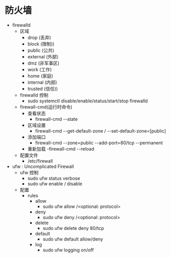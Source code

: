# 防火墙
- firewalld
  - 区域
    - drop (丢弃)
    - block (限制))
    - public (公共)
    - external (外部)
    - dmz (非军事区)
    - work (工作)
    - home (家庭)
    - internal (内部)
    - trusted (信任))
  - firewalld 控制
    - sudo systemctl disable/enable/status/start/stop firewalld
  - firewall-cmd(运行时命令)
    - 查看状态
      - firewall-cmd --state
    - 区域设置
      - firewall-cmd --get-default-zone / --set-default-zone=[public]
    - 添加端口
      - firewall-cmd --zone=public --add-port=80/tcp --permanent
    - 重新加载
      -firewall-cmd --reload
  - 配置文件
    - /etc/firewall 
- ufw : Uncomplicated Firewall
  - ufw 控制
    - sudo ufw status verbose
    - sudo ufw enable / disable
  - 配置
    - rules
      - allow
        - sudo ufw allow <port>/<optional: protocol>
      - deny
        - sudo ufw deny <port>/<optional: protocol>
      - delete
        - sudo ufw delete deny 80/tcp
      - default
        - sudo ufw default allow/deny
      - log
        - sudo ufw logging on/off     